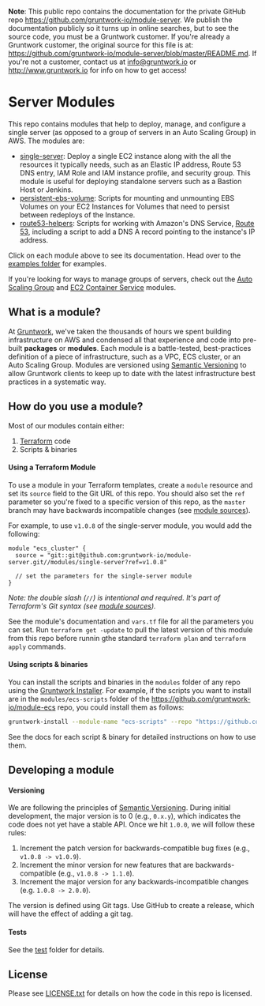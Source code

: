**Note**: This public repo contains the documentation for the private GitHub repo <https://github.com/gruntwork-io/module-server>.
We publish the documentation publicly so it turns up in online searches, but to see the source code, you must be a Gruntwork customer.
If you're already a Gruntwork customer, the original source for this file is at: <https://github.com/gruntwork-io/module-server/blob/master/README.md>.
If you're not a customer, contact us at <info@gruntwork.io> or <http://www.gruntwork.io> for info on how to get access!

# Server Modules

This repo contains modules that help to deploy, manage, and configure a single server (as opposed to a group of servers
in an Auto Scaling Group) in AWS. The modules are:

* [single-server](/modules/single-server): Deploy a single EC2 instance along with the all the resources it
  typically needs, such as an Elastic IP address, Route 53 DNS entry, IAM Role and IAM instance profile, and security
  group. This module is useful for deploying standalone servers such as a Bastion Host or Jenkins.
* [persistent-ebs-volume](/modules/persistent-ebs-volume): Scripts for mounting and unmounting EBS Volumes on your EC2
  Instances for Volumes that need to persist between redeploys of the Instance.
* [route53-helpers](/modules/route53-helpers): Scripts for working with Amazon's DNS Service, [Route
  53](https://aws.amazon.com/route53/), including a script to add a DNS A record pointing to the instance's IP address.

Click on each module above to see its documentation. Head over to the [examples folder](/examples) for examples.

If you're looking for ways to manage groups of servers, check out the [Auto Scaling
Group](https://github.com/gruntwork-io/module-asg-public) and [EC2 Container
Service](https://github.com/gruntwork-io/module-ecs-public) modules.

## What is a module?

At [Gruntwork](http://www.gruntwork.io), we've taken the thousands of hours we spent building infrastructure on AWS and
condensed all that experience and code into pre-built **packages** or **modules**. Each module is a battle-tested,
best-practices definition of a piece of infrastructure, such as a VPC, ECS cluster, or an Auto Scaling Group. Modules
are versioned using [Semantic Versioning](http://semver.org/) to allow Gruntwork clients to keep up to date with the
latest infrastructure best practices in a systematic way.

## How do you use a module?

Most of our modules contain either:

1. [Terraform](https://www.terraform.io/) code
1. Scripts & binaries

#### Using a Terraform Module

To use a module in your Terraform templates, create a `module` resource and set its `source` field to the Git URL of
this repo. You should also set the `ref` parameter so you're fixed to a specific version of this repo, as the `master`
branch may have backwards incompatible changes (see [module
sources](https://www.terraform.io/docs/modules/sources.html)).

For example, to use `v1.0.8` of the single-server module, you would add the following:

```hcl
module "ecs_cluster" {
  source = "git::git@github.com:gruntwork-io/module-server.git//modules/single-server?ref=v1.0.8"

  // set the parameters for the single-server module
}
```

*Note: the double slash (`//`) is intentional and required. It's part of Terraform's Git syntax (see [module
sources](https://www.terraform.io/docs/modules/sources.html)).*

See the module's documentation and `vars.tf` file for all the parameters you can set. Run `terraform get -update` to
pull the latest version of this module from this repo before runnin gthe standard  `terraform plan` and
`terraform apply` commands.

#### Using scripts & binaries

You can install the scripts and binaries in the `modules` folder of any repo using the [Gruntwork
Installer](https://github.com/gruntwork-io/gruntwork-installer). For example, if the scripts you want to install are
in the `modules/ecs-scripts` folder of the https://github.com/gruntwork-io/module-ecs repo, you could install them
as follows:

```bash
gruntwork-install --module-name "ecs-scripts" --repo "https://github.com/gruntwork-io/module-ecs" --tag "0.0.1"
```

See the docs for each script & binary for detailed instructions on how to use them.

## Developing a module

#### Versioning

We are following the principles of [Semantic Versioning](http://semver.org/). During initial development, the major
version is to 0 (e.g., `0.x.y`), which indicates the code does not yet have a stable API. Once we hit `1.0.0`, we will
follow these rules:

1. Increment the patch version for backwards-compatible bug fixes (e.g., `v1.0.8 -> v1.0.9`).
2. Increment the minor version for new features that are backwards-compatible (e.g., `v1.0.8 -> 1.1.0`).
3. Increment the major version for any backwards-incompatible changes (e.g. `1.0.8 -> 2.0.0`).

The version is defined using Git tags.  Use GitHub to create a release, which will have the effect of adding a git tag.

#### Tests

See the [test](/test) folder for details.

## License

Please see [LICENSE.txt](/LICENSE.txt) for details on how the code in this repo is licensed.